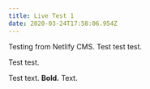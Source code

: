 ```yaml
---
title: Live Test 1
date: 2020-03-24T17:58:06.954Z
---
```

Testing from Netlify CMS. Test test test.

Test test.

Test text. **Bold.** Text.